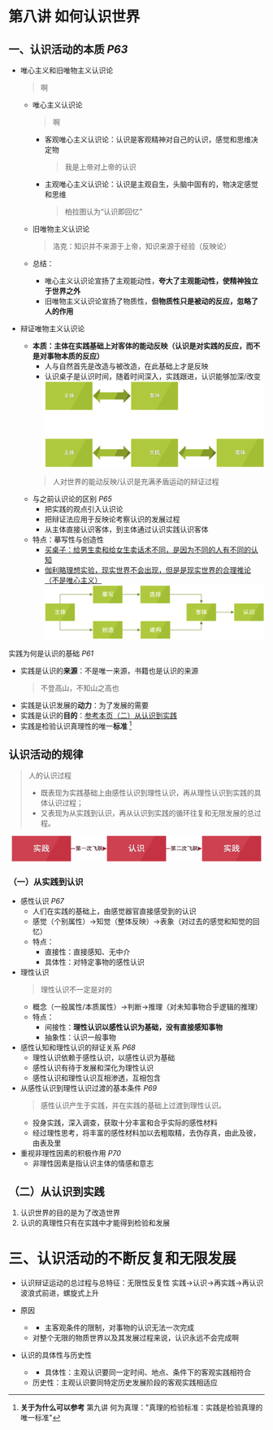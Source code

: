# 第八讲 如何认识世界

## 一、认识活动的本质 *P63*

- 唯心主义和旧唯物主义认识论
  > 啊
  - 唯心主义认识论

    >  啊

    - 客观唯心主义认识论：认识是客观精神对自己的认识，感觉和思维决定物
      > 我是上帝对上帝的认识
    - 主观唯心主义认识论：认识是主观自生，头脑中固有的，物决定感觉和思维
  
      > 柏拉图认为“认识即回忆”
  - 旧唯物主义认识论
    > 洛克：知识并不来源于上帝，知识来源于经验（反映论）  
  - 总结：
    - 唯心主义认识论宣扬了主观能动性，**夸大了主观能动性，使精神独立于世界之外**
    - 旧唯物主义认识论宣扬了物质性，**但物质性只是被动的反应，忽略了人的作用**

- 辩证唯物主义认识论
  - **本质：主体在实践基础上对客体的能动反映（认识是对实践的反应，而不是对事物本质的反应）**
    - 人与自然首先是改造与被改造，在此基础上才是反映
    - 认识桌子是认识时间，随着时间深入，实践跟进，认识能够加深/改变
    ![alt](assets/%E7%AC%AC%E5%85%AB%E8%AE%B2%20%E5%A6%82%E4%BD%95%E8%AE%A4%E8%AF%86%E4%B8%96%E7%95%8C/2021-06-04-15-19-55.png)
    > 人对世界的能动反映/认识是充满矛盾运动的辩证过程
  - 与之前认识论的区别 *P65*
    - 把实践的观点引入认识论
    - 把辩证法应用于反映论考察认识的发展过程
    - 从主体直接认识客体，到主体通过认识实践认识客体
  - 特点：摹写性与创造性
    - <u>买桌子：给男生卖和给女生卖话术不同，是因为不同的人有不同的认知</u>
    - <u>伽利略理想实验，现实世界不会出现，但是是现实世界的合理推论（不是唯心主义）</u>
    ![alt](assets/%E7%AC%AC%E5%85%AB%E8%AE%B2%20%E5%A6%82%E4%BD%95%E8%AE%A4%E8%AF%86%E4%B8%96%E7%95%8C/认识.png)

实践为何是认识的基础 *P61*

- 实践是认识的**来源**：不是唯一来源，书籍也是认识的来源
  > 不登高山，不知山之高也
- 实践是认识发展的**动力**：为了发展的需要
- 实践是认识的**目的**：[参考本页（二）从认识到实践](#二从认识到实践)
- 实践是检验认识真理性的唯一**标准** [^实践]
  [^实践]: **关于为什么可以参考** 第九讲 何为真理："真理的检验标准：实践是检验真理的唯一标准"

## 认识活动的规律

> 人的认识过程
>
> - 既表现为实践基础上由感性认识到理性认识，再从理性认识到实践的具体认识过程；
> - 又表现为从实践到认识，再从认识到实践的循环往复和无限发展的总过程。

![alt](assets/%E7%AC%AC%E5%85%AB%E8%AE%B2%20%E5%A6%82%E4%BD%95%E8%AE%A4%E8%AF%86%E4%B8%96%E7%95%8C/认识二.png)

### （一）从实践到认识

- 感性认识 *P67*
  - 人们在实践的基础上，由感觉器官直接感受到的认识
  - 感觉（个别属性）→知觉（整体反映）→表象（对过去的感觉和知觉的回忆）
  - 特点：
    - 直接性：直接感知、无中介
    - 具体性：对特定事物的感性认识
- 理性认识
  > 理性认识不一定是对的
  - 概念（一般属性/本质属性）→判断→推理（对未知事物合乎逻辑的推理）
  - 特点：
    - 间接性：**理性认识以感性认识为基础，没有直接感知事物**
    - 抽象性：认识一般事物
- 感性认知和理性认识的辩证关系 *P68*
  - 理性认识依赖于感性认识，以感性认识为基础
  - 感性认识有待于发展和深化为理性认识
  - 感性认识和理性认识互相渗透，互相包含
- 从感性认识到理性认识过渡的基本条件 *P69*
  > 感性认识产生于实践，并在实践的基础上过渡到理性认识。
  - 投身实践，深入调查，获取十分丰富和合乎实际的感性材料
  - 经过理性思考，将丰富的感性材料加以去粗取精，去伪存真，由此及彼，由表及里
- 重视非理性因素的积极作用 *P70*
  - 非理性因素是指认识主体的情感和意志

## （二）从认识到实践

1. 认识世界的目的是为了改造世界
2. 认识的真理性只有在实践中才能得到检验和发展

# 三、认识活动的不断反复和无限发展

- 认识辩证运动的总过程与总特征：无限性反复性
            实践→认识→再实践→再认识
            波浪式前进，螺旋式上升

- 原因

    - - 主客观条件的限制，对事物的认识无法一次完成
  - 对整个无限的物质世界以及其发展过程来说，认识永远不会完成啊

- 认识的具体性与历史性

    - - 具体性：主观认识要同一定时间、地点、条件下的客观实践相符合
  - 历史性：主观认识要同特定历史发展阶段的客观实践相适应
